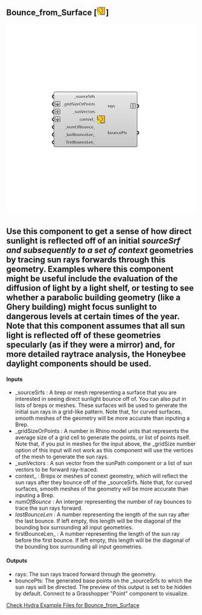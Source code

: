 ## Bounce_from_Surface [![IMAGE](images/icons/Bounce_from_Surface.png)]

![IMAGE](images/components/Bounce_from_Surface.png)

Use this component to get a sense of how direct sunlight is reflected off of an initial _sourceSrf and subsequently to a set of context_ geometries by tracing sun rays forwards through this geometry.
 Examples where this component might be useful include the evaluation of the diffusion of light by a light shelf, or testing to see whether a parabolic building geometry (like a Ghery building) might focus sunlight to dangerous levels at certain times of the year.
 Note that this component assumes that all sun light is reflected off of these geometries specularly (as if they were a mirror) and, for more detailed raytrace analysis, the Honeybee daylight components should be used.
 -
 

#### Inputs
* _sourceSrfs <Required>: A brep or mesh representing a surface that you are interested in seeing direct sunlight bounce off of.  You can also put in lists of breps or meshes. These surfaces will be used to generate the initial sun rays in a grid-like pattern.  Note that, for curved surfaces, smooth meshes of the geometry will be more accurate than inputing a Brep.
* _gridSizeOrPoints <Required>: A number in Rhino model units that represents the average size of a grid cell to generate the points, or list of points itself.  Note that, if you put in meshes for the input above, the _gridSize number option of this input will not work as this component will use the vertices of the mesh to generate the sun rays.
* _sunVectors <Required>: A sun vector from the sunPath component or a list of sun vectors to be forward ray-traced.
* context_ <Optional>: Breps or meshes of conext geometry, which will reflect the sun rays after they bounce off of the _sourceSrfs.  Note that, for curved surfaces, smooth meshes of the geometry will be more accurate than inputing a Brep.
* _numOfBounce_ <Default>: An interger representing the number of ray bounces to trace the sun rays forward.
* _lastBounceLen_ <Default>: A number representing the length of the sun ray after the last bounce. If left empty, this length will be the diagonal of the bounding box surrounding all input geometries.
* firstBounceLen_ <Optional>: A number representing the length of the sun ray before the first bounce. If left empty, this length will be the diagonal of the bounding box surrounding all input geometries.

#### Outputs
* rays: The sun rays traced forward through the geometry.
* bouncePts: The generated base points on the _sourceSrfs to which the sun rays will be directed. The preview of this output is set to be hidden by default.  Connect to a Grasshopper "Point" component to visualize.


[Check Hydra Example Files for Bounce_from_Surface](https://hydrashare.github.io/hydra/index.html?keywords=Bounce_from_Surface)